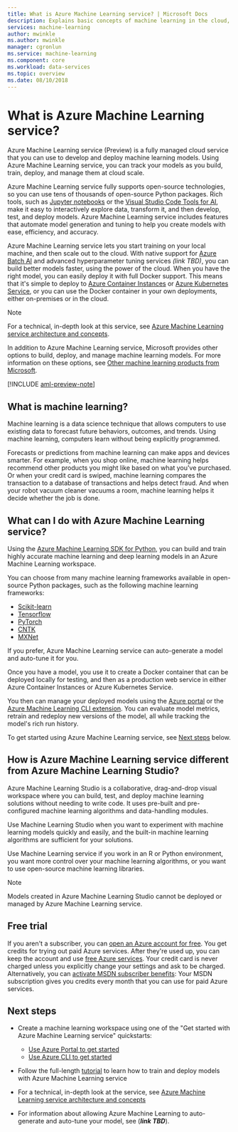 ```yaml
---
title: What is Azure Machine Learning service? | Microsoft Docs
description: Explains basic concepts of machine learning in the cloud, describes what you can use it for, and defines machine learning terms. Overview of Azure Machine Learning -- an integrated, end-to-end data science solution for professional data scientists to develop, experiment, and deploy advanced analytics applications at cloud scale.
services: machine-learning
author: mwinkle
ms.author: mwinkle
manager: cgronlun
ms.service: machine-learning
ms.component: core
ms.workload: data-services
ms.topic: overview
ms.date: 08/10/2018
---
```


# What is Azure Machine Learning service?

Azure Machine Learning service (Preview) is a fully managed cloud service that you can use to develop and deploy machine learning models. Using Azure Machine Learning service, you can track your models as you build, train, deploy, and manage them at cloud scale.

Azure Machine Learning service fully supports open-source technologies, so you can use tens of thousands of open-source Python packages.
Rich tools, such as [Jupyter notebooks](http://jupyter.org) or the [Visual Studio Code Tools for AI](https://visualstudio.microsoft.com/downloads/ai-tools-vscode/), make it easy to interactively explore data, transform it, and then develop, test, and deploy models.
Azure Machine Learning service includes features that automate model generation and tuning to help you create models with ease, efficiency, and accuracy.

Azure Machine Learning service lets you start training on your local machine, and then scale out to the cloud. With native support for [Azure Batch AI](https://azure.microsoft.com/services/batch-ai/) and advanced hyperparameter tuning services *(link TBD)*, you can build better models faster, using the power of the cloud. When you have the right model, you can easily deploy it with full Docker support. This means that it's simple to deploy to [Azure Container Instances](how-to-deploy-to-aci.md) or [Azure Kubernetes Service](how-to-deploy-to-aks.md), or you can use the Docker container in your own deployments, either on-premises or in the cloud.

> [!NOTE]
> For a technical, in-depth look at this service, see [Azure Machine Learning service architecture and concepts](concept-azure-machine-learning-architecture.md).

In addition to Azure Machine Learning service, Microsoft provides other options to build, deploy, and manage machine learning models. For more information on these options, see [Other machine learning products from Microsoft](./overview-more-machine-learning.md).


[!INCLUDE [aml-preview-note](../../../includes/aml-preview-note.md)]

## What is machine learning?

Machine learning is a data science technique that allows computers to use existing data to forecast future behaviors, outcomes, and trends. Using machine learning, computers learn without being explicitly programmed.

Forecasts or predictions from machine learning can make apps and devices smarter. For example, when you shop online, machine learning helps recommend other products you might like based on what you've purchased. Or when your credit card is swiped, machine learning compares the transaction to a database of transactions and helps detect fraud. And when your robot vacuum cleaner vacuums a room, machine learning helps it decide whether the job is done.

## What can I do with Azure Machine Learning service?

Using the [Azure Machine Learning SDK for Python](./reference-azure-machine-learning-sdk.md), you can build and train highly accurate machine learning and deep learning models in an Azure Machine Learning workspace.

You can choose from many machine learning frameworks available in open-source Python packages, such as the following machine learning frameworks:

<!--
- [Scikit-learn](http://scikit-learn.org/stable/)
- [Tensorflow](https://www.tensorflow.org)
- [PyTorch](https://pytorch.org)
- [CNTK](https://www.microsoft.com/cognitive-toolkit/)
- [MXNet](http://mxnet.io)
-->

- <a href="http://scikit-learn.org/stable/" target="_blank">Scikit-learn</a>
- <a href="https://www.tensorflow.org" target="_blank">Tensorflow</a>
- <a href="https://pytorch.org" target="_blank">PyTorch</a>
- <a href="https://www.microsoft.com/cognitive-toolkit/" target="_blank">CNTK</a>
- <a href="http://mxnet.io" target="_blank">MXNet</a>

If you prefer, Azure Machine Learning service can auto-generate a model and auto-tune it for you.

Once you have a model, you use it to create a Docker container that can be deployed locally for testing, and then as a production web service in either Azure Container Instances or Azure Kubernetes Service.

You then can manage your deployed models using the [Azure portal](https://portal.azure.com/) or the [Azure Machine Learning CLI extension](https://review.docs.microsoft.com/azure/machine-learning/service/reference-azure-machine-learning-cli).
You can evaluate model metrics, retrain and redeploy new versions of the model, all while tracking the model's rich run history.

To get started using Azure Machine Learning service, see [Next steps](#next-steps) below.

## How is Azure Machine Learning service different from Azure Machine Learning Studio?

Azure Machine Learning Studio is a collaborative, drag-and-drop visual workspace where you can build, test, and deploy machine learning solutions without needing to write code. It uses pre-built and pre-configured machine learning algorithms and data-handling modules.

Use Machine Learning Studio when you want to experiment with machine learning models quickly and easily, and the built-in machine learning algorithms are sufficient for your solutions.

Use Machine Learning service if you work in an R or Python environment, you want more control over your machine learning algorithms, or you want to use open-source machine learning libraries.

> [!NOTE]
> Models created in Azure Machine Learning Studio cannot be deployed or managed by Azure Machine Learning service.

## Free trial
If you aren't a subscriber, you can [open an Azure account for free](https://azure.microsoft.com/pricing/free-trial/?WT.mc_id=A261C142F). You get credits for trying out paid Azure services. After they're used up, you can keep the account and use [free Azure services](https://azure.microsoft.com/free/). Your credit card is never charged unless you explicitly change your settings and ask to be charged. Alternatively, you can [activate MSDN subscriber benefits](https://azure.microsoft.com/pricing/member-offers/msdn-benefits-details/?WT.mc_id=A261C142F): Your MSDN subscription gives you credits every month that you can use for paid Azure services.

## Next steps

- Create a machine learning workspace using one of the "Get started with Azure Machine Learning service" quickstarts:

  - [Use Azure Portal to get started](quickstart-get-started.md)
  - [Use Azure CLI to get started](quickstart-get-started-with-cli.md)

- Follow the full-length [tutorial](tutorial-train-models-with-aml.md) to learn how to train and deploy models with Azure Machine Learning service

- For a technical, in-depth look at the service, see [Azure Machine Learning service architecture and concepts](concept-azure-machine-learning-architecture.md)

- For information about allowing Azure Machine Learning to auto-generate and auto-tune your model, see (***link TBD***).

<!-- 

An intro to AML or an end-to-end quickstart video could go here.

In this 9-minute video, learn how you can benefit your app. You'll learn about key features and what a typical workflow looks like. 

>[!VIDEO https://channel9.msdn.com/Events/Connect/2016/138/player]
 
+ 0-3 minutes covers key features and use-cases.
+ 3-4 minutes covers service provisioning. 
+ 4-6 minutes covers Import Data wizard used to create an index using the built-in real estate dataset.

-->